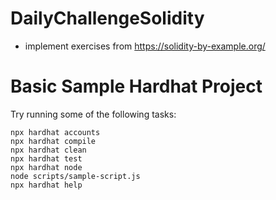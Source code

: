 # DailyChallengeSolidity
- implement exercises from https://solidity-by-example.org/
# Basic Sample Hardhat Project


Try running some of the following tasks:

```shell
npx hardhat accounts
npx hardhat compile
npx hardhat clean
npx hardhat test
npx hardhat node
node scripts/sample-script.js
npx hardhat help
```
